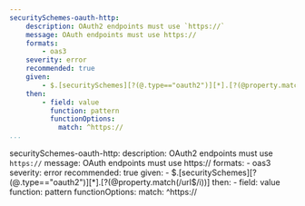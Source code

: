 ```yaml
---
securitySchemes-oauth-http:
    description: OAuth2 endpoints must use `https://`
    message: OAuth endpoints must use https://
    formats:
        - oas3
    severity: error
    recommended: true
    given:
        - $.[securitySchemes][?(@.type=="oauth2")][*].[?(@property.match(/url$/i))]
    then:
        - field: value
          function: pattern
          functionOptions:
            match: ^https://
...
```

securitySchemes-oauth-http:
    description: OAuth2 endpoints must use `https://`
    message: OAuth endpoints must use https://
    formats:
        - oas3
    severity: error
    recommended: true
    given:
        - $.[securitySchemes][?(@.type=="oauth2")][*].[?(@property.match(/url$/i))]
    then:
        - field: value
          function: pattern
          functionOptions:
            match: ^https://
